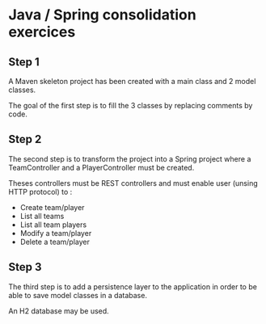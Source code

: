 # Java / Spring consolidation exercices

## Step 1

A Maven skeleton project has been created with a main class and 2 model classes.

The goal of the first step is to fill the 3 classes by replacing comments by code.



## Step 2

The second step is to transform the project into a Spring project where a TeamController and a PlayerController must be created.

Theses controllers must be REST controllers and must enable user (unsing HTTP protocol) to :

- Create team/player
- List all teams
- List all team players
- Modify a team/player
- Delete a team/player



## Step 3

The third step is to add a persistence layer to the application in order to be able to save model classes in a database.

An H2 database may be used.